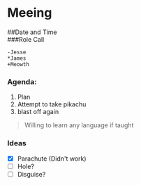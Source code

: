 # **Meeing**<br/>
##Date and Time<br/>
###Role Call<br/>
```
-Jesse
*James
+Meowth
```
### Agenda:
1. Plan
2. Attempt to take pikachu
3. blast off again
>Willing to learn any language if taught<br/>
### Ideas
- [X] Parachute (Didn't work)
- [ ] Hole?
- [ ] Disguise?
